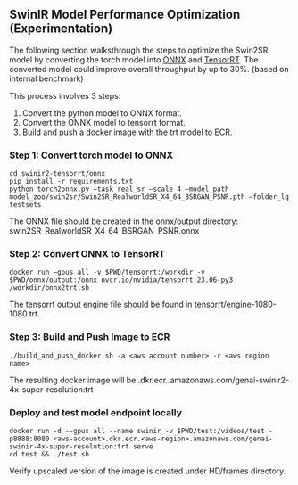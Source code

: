 ## SwinIR Model Performance Optimization (Experimentation) 
The following section walksthrough the steps to optimize the Swin2SR model by converting the torch model into [ONNX](https://onnx.ai/get-started.html) and [TensorRT](https://docs.nvidia.com/deeplearning/tensorrt/developer-guide/index.html). The converted model could improve overall throughput by up to 30%. (based on internal benchmark)

This process involves 3 steps: 

1. Convert the python model to ONNX format. 
2. Convert the ONNX model to tensorrt format.
3. Build and push a docker image with the trt model to ECR.

### Step 1: Convert torch model to ONNX
```
cd swinir2-tensorrt/onnx
pip install -r requirements.txt
python torch2onnx.py —task real_sr —scale 4 —model_path model_zoo/swin2sr/Swin2SR_RealworldSR_X4_64_BSRGAN_PSNR.pth —folder_lq testsets
```

The ONNX file should be created in the onnx/output directory: swin2SR_RealworldSR_X4_64_BSRGAN_PSNR.onnx

### Step 2: Convert ONNX to TensorRT
```
docker run —gpus all -v $PWD/tensorrt:/workdir -v $PWD/onnx/output:/onnx nvcr.io/nvidia/tensorrt:23.06-py3 /workdir/onnx2trt.sh
```

The tensorrt output engine file should be found in tensorrt/engine-1080-1080.trt.


### Step 3: Build and Push Image to ECR
```
./build_and_push_docker.sh -a <aws account number> -r <aws region name>
```

The resulting docker image will be <aws-account-nbr>.dkr.ecr.<aws region name>.amazonaws.com/genai-swinir2-4x-super-resolution:trt

### Deploy and test model endpoint locally

```
docker run -d --gpus all --name swinir -v $PWD/test:/videos/test -p8888:8080 <aws-account>.dkr.ecr.<aws-region>.amazonaws.com/genai-swinir-4x-super-resolution:trt serve
cd test && ./test.sh 
```

Verify upscaled version of the image is created under HD/frames directory.

